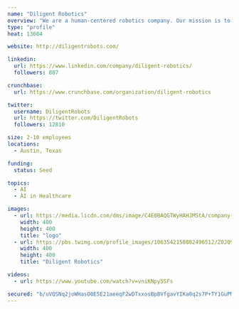 ```yaml
---
name: "Diligent Robotics"
overview: "We are a human-centered robotics company. Our mission is to make technical advances towards robots and humans working together side by side, with an emphasis on human-centric design. Diligent Robotics is developing a suite of artificial intelligence that enables robots to collaborate with and adapt to humans in everyday environments."
type: "profile"
heat: 13604

website: http://diligentrobots.com/

linkedin:
  url: https://www.linkedin.com/company/diligent-robotics/
  followers: 807

crunchbase:
  url: https://www.crunchbase.com/organization/diligent-robotics

twitter:
  username: DiligentRobots
  url: https://twitter.com/DiligentRobots
  followers: 12810

size: 2-10 employees
locations:
  - Austin, Texas

funding:
  status: Seed

topics:
  - AI
  - AI in Healthcare

images:
  - url: https://media.licdn.com/dms/image/C4E0BAQGTWyHAHJM5tA/company-logo_400_400/0?e=1582761600&v=beta&t=ZxO3nzl5aqScae8MJeU_QqV3PNdbAN9eKfsOSt_KE8Q
    width: 400
    height: 400
    title: "logo"
  - url: https://pbs.twimg.com/profile_images/1063542158882496512/Z0JQ9JNk_400x400.jpg
    width: 400
    height: 400
    title: "Diligent Robotics"

videos:
  - url: https://www.youtube.com/watch?v=vniKNpy5SFs

secured: "b/uVQSNq2joWHasO0E5E21aeeqF2wDTxxosBpBVfgavYIKa0q2s7P+TY1GuPM0sT7Ipz30eOWdjvu6snU4yBJadAk2N07ZJH/yPAtNhKTrBMz8rUkMuQBwpZkxEawo7cqL9oxL5mKHlgRYuUswQRI+nOal/N/g0S6p5Zcub/os2d4lt8Q9IWvy4AJHduX7S6fQczSbEfh7eUF7/QhSnJYfwn3mPxHvyYy8B8pCo8ZKj61FF0Gg16pkk/O1ZVYyXsRVdJY2YMtm7t6kP6+jUjPA==;IOberEudJnSNun6Uvq7+Tw=="
---
```


